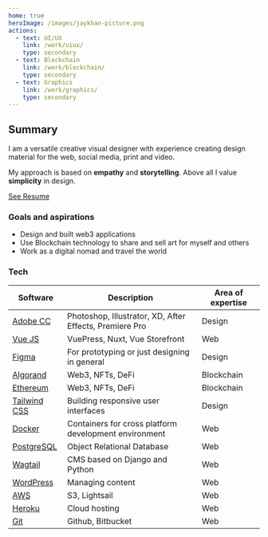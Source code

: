 ```yaml
---
home: true
heroImage: /images/jaykhan-picture.png
actions:
  - text: UI/UX
    link: /work/uiux/
    type: secondary
  - text: Blockchain
    link: /work/blockchain/
    type: secondary
  - text: Graphics
    link: /work/graphics/
    type: secondary
---
```


## Summary
I am a versatile creative visual designer with experience creating design material for the web, social media, print and video.  

My approach is based on **empathy** and **storytelling**.  Above all I value **simplicity** in design.

[See Resume](/work/resume.md)

### Goals and aspirations
- Design and built web3 applications
- Use Blockchain technology to share and sell art for myself and others
- Work as a digital nomad and travel the world

### Tech

| Software | Description | Area of expertise |
| ----------- | ----------- | ----------- |
| [Adobe CC](https://www.adobe.com/ca/creativecloud.html) | Photoshop, Illustrator, XD, After Effects, Premiere Pro | Design |
| [Vue JS](https://vuejs.org/) | VuePress, Nuxt, Vue Storefront | Web |
| [Figma](https://figma.com) | For prototyping or just designing in general | Design |
| [Algorand](https://www.algorand.com/) | Web3, NFTs, DeFi | Blockchain |
| [Ethereum](https://ethereum.org/en//) | Web3, NFTs, DeFi | Blockchain |
| [Tailwind CSS](https://tailwindcss.com/) | Building responsive user interfaces | Design |
| [Docker](https://www.docker.com/) | Containers for cross platform development environment | Web |
| [PostgreSQL](https://www.postgresql.org/) | Object Relational Database | Web |
| [Wagtail](https://wagtail.org/) | CMS based on Django and Python | Web |
| [WordPress](https://wordpress.org/) | Managing content | Web |
| [AWS](https://aws.amazon.com/) | S3, Lightsail | Web |
| [Heroku](https://www.heroku.com/) | Cloud hosting | Web |
| [Git](https://git-scm.com/) | Github, Bitbucket | Web |

